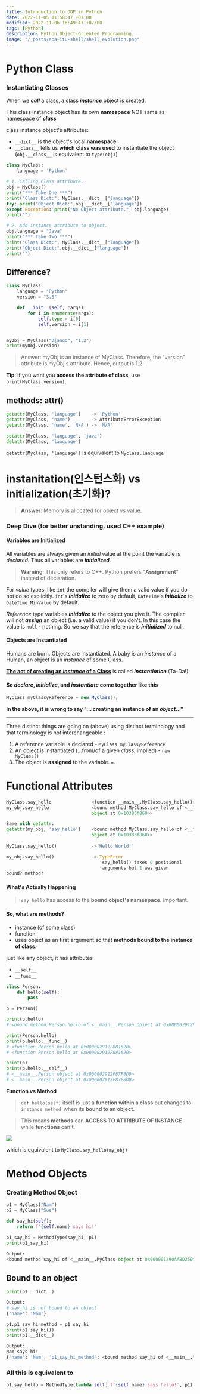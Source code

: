 ```yaml
---
title: Introduction to OOP in Python
date: 2022-11-05 11:58:47 +07:00
modified: 2022-11-06 16:49:47 +07:00
tags: [Python]
description: Python Object-Oriented Programming.
image: "/_posts/apa-itu-shell/shell_evolution.png"
---
```


# Python Class

### Instantiating Classes

When we ***call*** a class, a class ***instance*** object is created.

This class instance object has its own **namespace** NOT same as namespace of ***class***

class instance object's attributes:

- `__dict__` is the object's local **namespace**
- `__class__` tells us **which** **class was used** to instantiate the object (`obj.__class__` is equivalent to `type(obj)`)

~~~python
class MyClass:
    language = 'Python'

# 1. Calling Class attribute.
obj = MyClass()
print("*** Take One ***")
print("Class Dict:", MyClass.__dict__["language"])
try: print("Object Dict:",obj.__dict__["language"])
except Exception: print("No Object attribute.", obj.language)
print("")

# 2. Add instance attribute to object.
obj.language = "Java"
print("*** Take Two ***")
print("Class Dict:", MyClass.__dict__["language"])
print("Object Dict:",obj.__dict__["language"])
print("")
~~~



## Difference?

~~~python
class MyClass:
    language = "Python"
    version = "3.6"

    def __init__(self, *args):
        for i in enumerate(args):
            self.type = i[0]
            self.version = i[1]


myObj = MyClass("Django", "1.2")
print(myObj.version)
~~~

>   Answer: myObj is an instance of MyClass. Therefore, the "version" attribute is myObj's attribute. Hence, output is 1.2.

**Tip**: if you want you **access the attribute of class**, use `print(MyClass.version)`.



## methods: attr()

```python
getattr(MyClass, 'language') 	-> 'Python'
getattr(MyClass, 'name')		-> AttributeErrorException
getattr(MyClass, 'name', 'N/A')	-> 'N/A'

setattr(MyClass, 'language', 'java')
delattr(MyClass, 'language')
```

`getattr(Myclass, 'language')` is equivalent to  `Myclass.language`



# instanitation(인스턴스화) vs initialization(초기화)?

> **Answer**: Memory is allocated for object vs value.

### Deep Dive (for better unstanding, used C++ example)

#### Variables are Initialized

All variables are always given an *initial* value at the point the variable is *declared*. Thus all variables are ***initialized***.

> **Warning**: This only refers to C++. Python prefers "**Assignment**" instead of declaration.

For *value* types, like `int` the compiler will give them a valid value if you do not do so explicitly. `int`'s ***initialize*** to zero by default, `DateTime`'s ***initialize*** to `DateTime.MinValue` by default.

*Reference* type variables ***initialize*** to the object you give it. The compiler will not ***assign*** an object (i.e. a valid value) if you don't. In this case the value is `null` - nothing. So we say that the reference is ***initialized*** to null.

#### Objects are Instantiated

Humans are born. Objects are instantiated. A baby is an *instance* of a Human, an object is an *instance* of some Class.

**<u>The act of creating an *instance* of a Class</u>** is called ***instantiation*** (Ta-Da!)



#### So *declare*, *initialize*, and *instantiate* come together like this

```java
MyClass myClassyReference = new MyClass();
```

**In the above, it is wrong to say "... creating an instance of an *object*..."**

------

Three distinct things are going on (above) using distinct terminology and that terminology is not interchangeable :

1. A reference variable is declared - `MyClass myClassyReference`
2. An object is instantiated (...from/of a given *class*, implied) - `new MyClass()`
3. The object is **assigned** to the variable. `=`.



# Functional Attributes

~~~python
MyClass.say_hello 				<function __main__.MyClass.say_hello()>
my_obj.say_hello 				<bound method MyClass.say_hello of <__main__.MyClass
								object at 0x10383f860>>

Same with getattr:
getattr(my_obj, 'say_hello') 	<bound method MyClass.say_hello of <__main__.MyClass
								object at 0x10383f860>>
    
MyClass.say_hello() 			->'Hello World!'

my_obj.say_hello() 				-> TypeError
                                    say_hello() takes 0 positional
                                    arguments but 1 was given
bound? method?
~~~



#### What's Actually Happening

> `say_hello` has access to the **bound object's namespace**. Important.



#### So, what are methods?

- instance (of some class)
- function
- uses object as an first argument so that **methods bound to the instance of class**.

just like any object, it has attributes

- `__self__`
- `__func__`



~~~python
class Person:
    def hello(self):
        pass

p = Person()

print(p.hello)
# <bound method Person.hello of <__main__.Person object at 0x000002912F87F8D0>>

print(Person.hello)
print(p.hello.__func__)
# <function Person.hello at 0x000002912F881620>
# <function Person.hello at 0x000002912F881620>

print(p)
print(p.hello.__self__)
# <__main__.Person object at 0x000002912F87F8D0>
# <__main__.Person object at 0x000002912F87F8D0>
~~~

**Function vs Method**

> `def hello(self)` itself is just a **function within a class** but changes to `instance method `when its **bound to an object.**

> This means **methods** can **ACCESS TO ATTRIBUTE OF INSTANCE** while **functions** can't.

![](01_function_vs_method.png)

which is equivalent to `MyClass.say_hello(my_obj)`



# Method Objects

### Creating Method Object

~~~python
p1 = MyClass("Nam")
p2 = MyClass("Sue")

def say_hi(self):
    return f'{self.name} says hi!'

p1_say_hi = MethodType(say_hi, p1)
print(p1_say_hi)

Output:
<bound method say_hi of <__main__.MyClass object at 0x000001290AABD250>>
~~~



## Bound to an object

~~~python
print(p1.__dict__)

Output:
# say_hi is not bound to an object
{'name': 'Nam'}
~~~

~~~python
p1.p1_say_hi_method = p1_say_hi
print(p1.say_hi())
print(p1.__dict__)

Output:
Nam says hi!
{'name': 'Nam', 'p1_say_hi_method': <bound method say_hi of <__main__.MyClass object at 0x000002BBE380EE50>>}
~~~

### All this is equivalent to

~~~python
p1.say_hello = MethodType(lambda self: f'{self.name} says hello!', p1)
~~~

